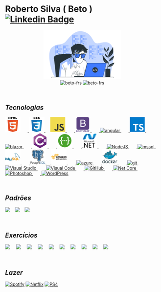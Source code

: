 # Roberto Silva ( Beto ) [![Linkedin Badge](https://img.shields.io/badge/-LinkedIn-white?style=for-the-badge&logo=Linkedin&logoColor=0A66c2&link=https://www.linkedin.com/in/fcorobertodasilva/)](https://www.linkedin.com/in/fcorobertodasilva/)


<p align="center"> 
<img src="study.png" alt="Study" width="50%"><br>  
  <img src="https://github-readme-stats.vercel.app/api/top-langs/?username=beto-frs&show_icons=true&title_color=000000&layout=compact&bg_color=DEG,Edf0f1,F5F5F5,Edf0f1&hide_border=true&langs_count=10" alt="beto-frs">
<img src="https://github-readme-stats.vercel.app/api?username=beto-frs&show_icons=false&title_color=000000&bg_color=DEG,Edf0f1,F5F5F5,Edf0f1&hide_border=true&include_all_commits=false&count_private=true" alt="beto-frs">  

</p>
<br>

## *Tecnologias*


<p><a href="https://www.w3.org/html/" target="_blank"> <img src="https://raw.githubusercontent.com/devicons/devicon/master/icons/html5/html5-original-wordmark.svg" alt="html5" width="50" height="50"/></a>      <a href="https://www.w3schools.com/css/" target="_blank"> <img src="https://raw.githubusercontent.com/devicons/devicon/master/icons/css3/css3-original-wordmark.svg" alt="css3" width="50" height="50"/> </a>   
<a href="https://developer.mozilla.org/en-US/docs/Web/JavaScript" target="_blank"> <img src="https://raw.githubusercontent.com/devicons/devicon/master/icons/javascript/javascript-original.svg" alt="javascript" width="50" height="50"/> </a>      <a href="https://getbootstrap.com" target="_blank"> <img src="https://raw.githubusercontent.com/devicons/devicon/master/icons/bootstrap/bootstrap-plain-wordmark.svg" alt="bootstrap" width="50" height="50"/> </a>      <a href="https://angular.io" target="_blank"> <img src="https://angular.io/assets/images/logos/angular/angular.svg" alt="angular" width="50" height="50"/> </a>      <a href="https://www.typescriptlang.org/" target="_blank"> <img src="https://raw.githubusercontent.com/devicons/devicon/master/icons/typescript/typescript-original.svg" alt="typescript" width="50" height="50"/> </a>      <a href="https://dotnet.microsoft.com/apps/aspnet/web-apps/blazor" target="_blank"> <img src="https://cdn.worldvectorlogo.com/logos/blazor.svg" alt="blazor" width="50" height="50"/> </a>      <a href="https://www.w3schools.com/cs/" target="_blank"> <img src="https://raw.githubusercontent.com/devicons/devicon/master/icons/csharp/csharp-original.svg" alt="csharp" width="50" height="50"/> </a>      <a href="https://swagger.io/" target="_blank"> <img src="swagger.svg" alt="Swagger" width="50" height="50"/> </a>      <a href="https://dotnet.microsoft.com/" target="_blank"> <img src="https://raw.githubusercontent.com/devicons/devicon/master/icons/dot-net/dot-net-original-wordmark.svg" alt="dotnet" width="50" height="50"/> </a>      <a href="https://nodejs.org/en/" target="_blank"> <img src="https://nodejs.org/static/images/logo.svg" alt="NodeJS" width="50" height="50"/> </a>      <a href="https://www.microsoft.com/en-us/sql-server" target="_blank"> <img src="https://www.svgrepo.com/show/303229/microsoft-sql-server-logo.svg" alt="mssql" width="50" height="50"/> </a>   <a href="https://www.mysql.com/" target="_blank"> <img src="https://raw.githubusercontent.com/devicons/devicon/master/icons/mysql/mysql-original-wordmark.svg" alt="mysql" width="50" height="50"/> </a>      <a href="https://www.postgresql.org" target="_blank"> <img src="https://raw.githubusercontent.com/devicons/devicon/master/icons/postgresql/postgresql-original-wordmark.svg" alt="postgresql" width="50" height="50"/> </a>    <a href="https://aws.amazon.com" target="_blank"> <img src="https://raw.githubusercontent.com/devicons/devicon/master/icons/amazonwebservices/amazonwebservices-original-wordmark.svg" alt="aws" width="50" height="50"/> </a>      <a href="https://azure.microsoft.com/en-in/" target="_blank"> <img src="https://www.vectorlogo.zone/logos/microsoft_azure/microsoft_azure-icon.svg" alt="azure" width="50" height="50"/> </a>      <a href="https://www.docker.com/" target="_blank"> <img src="https://raw.githubusercontent.com/devicons/devicon/master/icons/docker/docker-original-wordmark.svg" alt="docker" width="50" height="50"/> </a>      <a href="https://git-scm.com/" target="_blank"> <img src="https://www.vectorlogo.zone/logos/git-scm/git-scm-icon.svg" alt="git" width="50" height="50"/> </a>      <a href="https://visualstudio.microsoft.com/pt-br/" target="_blank"> <img src="https://visualstudio.microsoft.com/wp-content/uploads/2019/06/BrandVisualStudioWin2019-3.svg" alt="Visual Studio" width="50" height="50"/> </a>      <a href="https://code.visualstudio.com/" target="_blank"> <img src="https://cdn.jsdelivr.net/gh/devicons/devicon/icons/vscode/vscode-original.svg" alt="Visual Code" width="50" height="50"/> </a>      <a href="https://github.com/" target="_blank"> <img src="https://cdn.jsdelivr.net/gh/devicons/devicon/icons/github/github-original.svg" alt="GitHub" width="50" height="50"/> </a>      <a href="https://dotnet.microsoft.com/download" target="_blank"> <img src="https://cdn.jsdelivr.net/gh/devicons/devicon/icons/dotnetcore/dotnetcore-original.svg" alt="Net Core" width="50" height="50"/> </a>      <a href="https://www.adobe.com/br/products/photoshop.html" target="_blank"> <img src="https://www.adobe.com/content/dam/cc/tnt/emea/emea0856/photoshop.svg" alt="Photoshop" width="50" height="50"/> </a>      <a href="https://wordpress.com/pt-br/" target="_blank"> <img src="https://cdn.jsdelivr.net/gh/devicons/devicon/icons/wordpress/wordpress-original.svg" alt="WordPress" width="50" height="50"/> </a></p>

<br>

## *Padrões*


[![](https://img.shields.io/badge/-Orientação%20a%20Objetos-black?style=for-the-badge&logo=csharp&logoColor=B0E2FF)](https://github.com/beto-frs/studies_oo)    [![](https://img.shields.io/badge/-S.O.L.I.D.-black?style=for-the-badge&logo=csharp&logoColor=B0E2FF)](https://github.com/beto-frs/SOLID)    [![](https://img.shields.io/badge/-Design%20Patterns-black?style=for-the-badge&logo=csharp&logoColor=B0E2FF)](https://github.com/beto-frs/Design_Patterns)

<br>

## *Exercícios*


[![](https://img.shields.io/badge/-Consumindo%20API%20com%20Blazor-DCDCDC?style=for-the-badge&logo=blazor&logoColor=512BD4)](https://beto-frs.github.io/APIcomBlazor/)    
[![](https://img.shields.io/badge/-Transfer%C3%AAncia%20Banc%C3%A1ria-DCDCDC?style=for-the-badge&logo=dotnet&logoColor=512BD4)](https://github.com/beto-frs/Transferencia_Bancaria)    
[![](https://img.shields.io/badge/-Cadastro%20de%20Séries-DCDCDC?style=for-the-badge&logo=dotnet&logoColor=512BD4)](https://github.com/beto-frs/Cadastro_Series)    
[![](https://img.shields.io/badge/-API%20.NET%20Integrada%20ao%20MongoDB-DCDCDC?style=for-the-badge&logo=dotnet&logoColor=512BD4)](https://github.com/beto-frs/DotNet_MongoDB)    
[![](https://img.shields.io/badge/-Catálogo%20de%20Jogos-DCDCDC?style=for-the-badge&logo=dotnet&logoColor=512BD4)](https://github.com/beto-frs/API_Catalogo_Jogos)    
[![](https://img.shields.io/badge/-Crowdfunding-DCDCDC?style=for-the-badge&logo=dotnet&logoColor=512BD4)](https://github.com/beto-frs/Vaquinha_Tests)    
[![](https://img.shields.io/badge/-Projeto%20Simples%20(CRUD)%20em%20ASP.NET%20MVC-DCDCDC?style=for-the-badge&logo=dotnet&logoColor=512BD4)](https://github.com/beto-frs/ASPNET_CORE_MVC)    
[![](https://img.shields.io/badge/-Calculadora-black?style=for-the-badge&logo=javascript&logoColor=F7DF1E)](https://beto-frs.github.io/Calculadora-Javascript/)    
[![](https://img.shields.io/badge/-API%20com%20Token-DCDCDC?style=for-the-badge&logo=dotnet&logoColor=512BD4)](https://github.com/beto-frs/API_Token_BackEnd)    
[![](https://img.shields.io/badge/-WeCode-DCDCDC?style=for-the-badge&logo=dotnet&logoColor=512BD4)](https://github.com/beto-frs/WeDeCode.API)  

<br>

## *Lazer*


[![Spotify](https://img.shields.io/badge/-Spotify-black?style=for-the-badge&logo=spotify)](#Lazer)    [![Netflix](https://img.shields.io/badge/-Netflix-black?style=for-the-badge&logo=netflix&logoColor=e50914)](#Lazer)     [![PS4](https://img.shields.io/badge/-Playstation%204-black?style=for-the-badge&logo=playstation-4&logoColor=white)](#Lazer)
